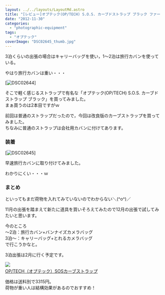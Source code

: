 ```yaml
---
layout: ../../layouts/LayoutMd.astro
title: "[レビュー]オプテック(OP/TECH) S.O.S. カーブドストラップ ブラック ファーストインプレッション"
date: "2012-11-30"
categories: 
  - "photographic-equipment"
tags: 
  - "オプテック"
coverImage: "DSC02645_thumb.jpg"
---
```


3泊くらいの出張の場合はキャリーバッグを使い，1～2泊は旅行カバンを使っている。

やはり旅行カバンは重い・・・

[![DSC02644](/wp/images/DSC02644_thumb.jpg "DSC02644")]

そこで軽く感じるストラップで有名な「オプテック(OP/TECH) S.O.S. カーブドストラップ ブラック」を買ってみました。  
まぁ買うのは2本目ですがｗ

前回は普通のストラップだったので，今回は改良版のカーブストラップを買ってみました。  
ちなみに普通のストラップは会社用カバンに付けてあります。

### 装着

[![DSC02645](/wp/images/DSC02645_thumb.jpg "DSC02645")]

早速旅行カバンに取り付けてみました。

わかりにくい・・・ｗ

### まとめ

といってもまだ荷物を入れてみていないのでわからない＼(^o^)／

11月の出張を踏まえて新たに道具を買いそろえてみたので12月の出張で試してみたいと思います。

今のところ  
～2泊：旅行カバン+バンナイズカメラバッグ  
3泊～：キャリーバッグ+とれるカメラバッグ  
で行こうかなと。

3泊出張は2月に行く予定です。

[![](http://hbb.afl.rakuten.co.jp/hgb/?pc=http%3a%2f%2fthumbnail.image.rakuten.co.jp%2f%400_mall%2fmitsuba%2fcabinet%2foptech%2fimg56773819.jpg%3f_ex%3d300x300&m=http%3a%2f%2fthumbnail.image.rakuten.co.jp%2f%400_mall%2fmitsuba%2fcabinet%2foptech%2fimg56773819.jpg%3f_ex%3d80x80)](http://hb.afl.rakuten.co.jp/hgc/1067df65.e8418850.1067df66.279063df/?pc=http%3a%2f%2fitem.rakuten.co.jp%2fmitsuba%2fsos-curve-strap%2f%3fscid%3daf_link_img%23sos-curve-strap&m=http%3a%2f%2fm.rakuten.co.jp%2fmitsuba%2fn%2fsos-curve-strap)   
[OP/TECH（オプテック）SOSカーブストラップ](http://hb.afl.rakuten.co.jp/hgc/1067df65.e8418850.1067df66.279063df/?pc=http%3a%2f%2fitem.rakuten.co.jp%2fmitsuba%2fsos-curve-strap%2f%3fscid%3daf_link_txt%23sos-curve-strap&m=http%3a%2f%2fm.rakuten.co.jp%2fmitsuba%2fn%2fsos-curve-strap)

価格は送料別で3315円。  
荷物が重い人は結構効果があるのでおすすめ！
